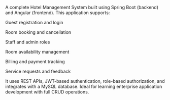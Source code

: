 A complete Hotel Management System built using Spring Boot (backend) and Angular (frontend). This application supports:

Guest registration and login

Room booking and cancellation

Staff and admin roles

Room availability management

Billing and payment tracking

Service requests and feedback

It uses REST APIs, JWT-based authentication, role-based authorization, and integrates with a MySQL database. Ideal for learning enterprise application development with full CRUD operations.
